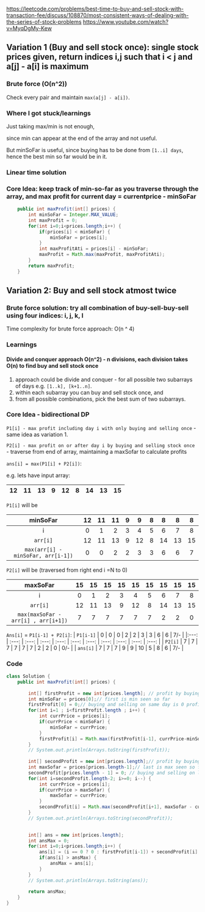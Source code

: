 
https://leetcode.com/problems/best-time-to-buy-and-sell-stock-with-transaction-fee/discuss/108870/most-consistent-ways-of-dealing-with-the-series-of-stock-problems
https://www.youtube.com/watch?v=MyqDgMy-Kew

## Variation 1 (Buy and sell stock once): single stock prices given, return indices i,j such that i < j and a[j] - a[i] is maximum

### Brute force (O(n^2))

Check every pair and maintain `max(a[j] - a[i])`.

### Where I got stuck/learnings

Just taking max/min is not enough,

since min can appear at the end of the array and not useful. 

But minSoFar is useful, since buying has to be done from `[1..i] days`, hence the best min so far would be in it.

### Linear time solution

### Core Idea: keep track of min-so-far as you traverse through the array, and max profit for current day = currentprice - minSoFar

```java
    public int maxProfit(int[] prices) {
        int minSoFar = Integer.MAX_VALUE;
        int maxProfit = 0;
        for(int i=0;i<prices.length;i++) {
            if(prices[i] < minSoFar) {
                minSoFar = prices[i];
            }
            int maxProfitAti = prices[i] - minSoFar;
            maxProfit = Math.max(maxProfit, maxProfitAti);
        }
        return maxProfit;
    }
```

## Variation 2: Buy and sell stock atmost twice

### Brute force solution: try all combination of buy-sell-buy-sell using four indices: i, j, k, l

Time complexity for brute force approach: O(n ^ 4)

### Learnings

#### Divide and conquer approach O(n^2) - n divisions, each division takes O(n) to find buy and sell stock once
1. approach could be divide and conquer - for all possible two subarrays of days e.g. `[1..k], [k+1..n]`. 
2. within each subarray you can  buy and sell stock once, and 
3. from all possible combinations, pick the best sum of two subarrays. 


### Core Idea - bidirectional DP

`P1[i] - max profit including day i with only buying and selling once` - same idea as variation 1.

`P2[i] - max profit on or after day i by buying and selling stock once` - traverse from end of array, maintaining a maxSofar to calculate profits

`ans[i] = max(P1[i] + P2[i])`: 

e.g. lets have input array:

| 12 | 11 | 13 | 9 | 12 | 8 | 14 | 13 | 15 |
| --- | --- | --- | --- | --- | --- | --- | --- | --- |

`P1[i]` will be

| minSoFar                           | 12    | 11    | 11    | 9     | 9     | 8     | 8     |  8    |  8    |
| :---:                              | :---: | :---: | :---: | :---: | :---: | :---: | :---: | :---: | :---: |
| i                                  | 0     | 1     | 2     |   3   |  4    |    5  |   6   |   7   |   8   | 
| `arr[i]`                           | 12    | 11    | 13    | 9     | 12    | 8     | 14    | 13    |  15   |
| `max(arr[i] - minSoFar, arr[i-1])` | 0     | 0     | 2     | 2     | 3     | 3     | 6     | 6     | 7     |

`P2[i]` will be (traversed from right end i =N to 0)

| maxSoFar                            | 15    | 15    | 15    | 15    | 15    | 15    | 15    |  15   |  15   |
| :---:                               | :---: | :---: | :---: | :---: | :---: | :---: | :---: | :---: | :---: |
| i                                   | 0     | 1     | 2     |   3   |  4    |    5  |   6   |   7   |   8   | 
| `arr[i]`                            | 12    | 11    | 13    | 9     | 12    | 8     | 14    | 13    |  15   |
| `max(maxSoFar - arr[i] , arr[i+1])` | 7     | 7     | 7     | 7     | 7     | 7     | 2     | 2     | 0     |


`Ans[i]` = `P1[i-1] + P2[i]`:
| `P1[i-1]`  | 0  | 0     | 0     | 2     | 2     | 3      | 3     | 6      | 6      | 7/-   |
|:---:       | :---: | :---:     | :---:    | :---:     | :---:     | :---:    | :---:     | :---:     | :---:  | :---: |
| `P2[i]`    |  7 | 7     | 7     | 7     | 7     | 7     | 2      | 2      | 0      | 0/-     |
| `ans[i]`   | 7  |  7    |  7    | 9     | 9     | 10    | 5      | 8      |  6     | 7/-     |

### Code

```java
class Solution {
    public int maxProfit(int[] prices) {
        
        int[] firstProfit = new int[prices.length]; // profit by buying and selling till day i
        int minSoFar = prices[0];// first is min seen so far
        firstProfit[0] = 0;// buying and selling on same day is 0 profit
        for(int i=1 ; i<firstProfit.length ; i++) {
            int currPrice = prices[i];
            if(currPrice < minSoFar) {
                minSoFar = currPrice;
            }
            firstProfit[i] = Math.max(firstProfit[i-1], currPrice-minSoFar);
        }
        // System.out.println(Arrays.toString(firstProfit));
        
        int[] secondProfit = new int[prices.length];// profit by buying and selling on + after ithday
        int maxSofar = prices[prices.length-1];// last is max seen so far
        secondProfit[prices.length - 1] = 0; // buying and selling on last day is 0 profit
        for(int i=secondProfit.length-2; i>=0; i--) {
            int currPrice = prices[i];
            if(currPrice > maxSofar) {
                maxSofar = currPrice;
            }
            secondProfit[i] = Math.max(secondProfit[i+1], maxSofar - currPrice);
        }
        // System.out.println(Arrays.toString(secondProfit));

        
        int[] ans = new int[prices.length];
        int ansMax = 0;
        for(int i=0;i<prices.length;i++) {
            ans[i] = (i == 0 ? 0 : firstProfit[i-1]) + secondProfit[i];
            if(ans[i] > ansMax) {
                ansMax = ans[i];
            }
        }
        // System.out.println(Arrays.toString(ans));
        
        return ansMax;
    }
}
```